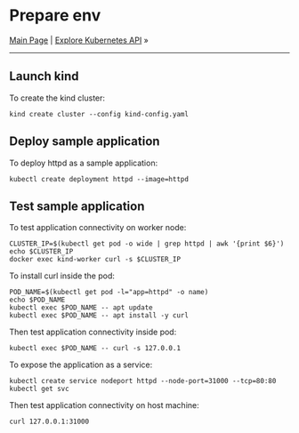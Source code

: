 # Prepare env

[Main Page](../README.md) | [Explore Kubernetes API](02-explorer-k8s-api.md) »

---

## Launch kind

To create the kind cluster:

```shell
kind create cluster --config kind-config.yaml
```

## Deploy sample application

To deploy httpd as a sample application:

```shell
kubectl create deployment httpd --image=httpd
```

## Test sample application

To test application connectivity on worker node:

```shell
CLUSTER_IP=$(kubectl get pod -o wide | grep httpd | awk '{print $6}')
echo $CLUSTER_IP
docker exec kind-worker curl -s $CLUSTER_IP
```

To install curl inside the pod:

```shell
POD_NAME=$(kubectl get pod -l="app=httpd" -o name)
echo $POD_NAME
kubectl exec $POD_NAME -- apt update
kubectl exec $POD_NAME -- apt install -y curl
```

Then test application connectivity inside pod:

```shell
kubectl exec $POD_NAME -- curl -s 127.0.0.1
```

To expose the application as a service:

```shell
kubectl create service nodeport httpd --node-port=31000 --tcp=80:80
kubectl get svc
```

Then test application connectivity on host machine:

```shell
curl 127.0.0.1:31000
```
